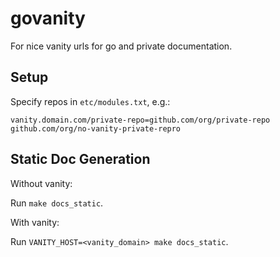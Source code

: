 # govanity

For nice vanity urls for go and private documentation.

## Setup

Specify repos in `etc/modules.txt`, e.g.:

```
vanity.domain.com/private-repo=github.com/org/private-repo
github.com/org/no-vanity-private-repro
```

## Static Doc Generation

Without vanity:

Run `make docs_static`.

With vanity:

Run `VANITY_HOST=<vanity_domain> make docs_static`.
